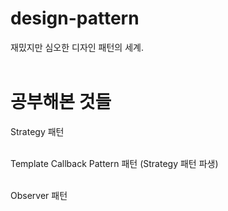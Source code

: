 # design-pattern

재밌지만 심오한 디자인 패턴의 세계.
<br>
<br>

# 공부해본 것들

Strategy 패턴 <br><br>

Template Callback Pattern 패턴 (Strategy 패턴 파생) <br><br>

Observer 패턴 <br><br>
